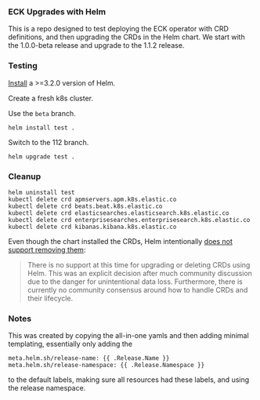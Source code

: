 ### ECK Upgrades with Helm

This is a repo designed to test deploying the ECK operator with CRD definitions, and then upgrading the CRDs in the Helm chart. We start with the 1.0.0-beta release and upgrade to the 1.1.2 release.

### Testing

[Install](https://helm.sh/docs/intro/install/) a >=3.2.0 version of Helm.

Create a fresh k8s cluster.

Use the `beta` branch.

```
helm install test .
```

Switch to the 112 branch.

```
helm upgrade test .
```

### Cleanup

```
helm uninstall test
kubectl delete crd apmservers.apm.k8s.elastic.co
kubectl delete crd beats.beat.k8s.elastic.co
kubectl delete crd elasticsearches.elasticsearch.k8s.elastic.co
kubectl delete crd enterprisesearches.enterprisesearch.k8s.elastic.co
kubectl delete crd kibanas.kibana.k8s.elastic.co
```

Even though the chart installed the CRDs, Helm intentionally [does not support removing them](https://helm.sh/docs/chart_best_practices/custom_resource_definitions/):

>There is no support at this time for upgrading or deleting CRDs using Helm. This was an explicit decision after much community discussion due to the danger for unintentional data loss. Furthermore, there is currently no community consensus around how to handle CRDs and their lifecycle.


### Notes

This was created by copying the all-in-one yamls and then adding minimal templating, essentially only adding the

```
meta.helm.sh/release-name: {{ .Release.Name }}
meta.helm.sh/release-namespace: {{ .Release.Namespace }}
```

to the default labels, making sure all resources had these labels, and using the release namespace.
